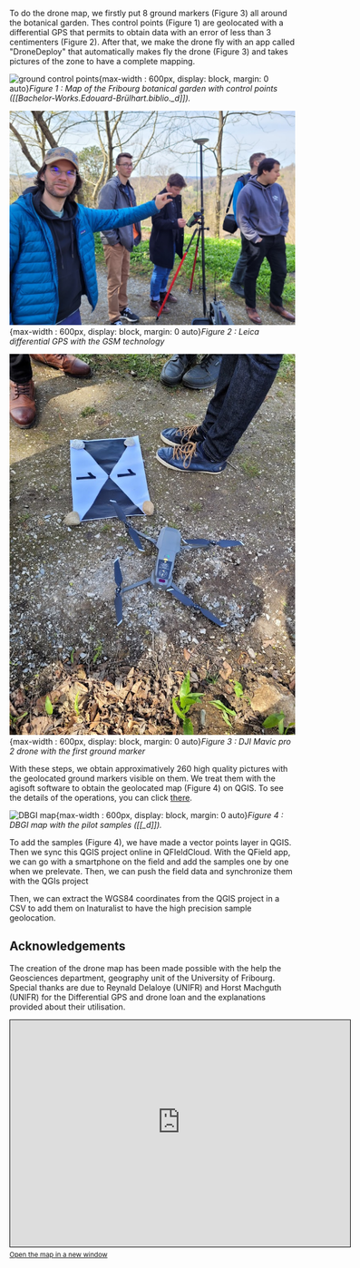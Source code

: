 To do the drone map, we firstly put 8 ground markers (Figure 3) all around the botanical garden. Thes control points (Figure 1) are geolocated with a differential GPS that permits to obtain data with an error of less than 3 centimenters (Figure 2). After that, we make the drone fly with an app called "DroneDeploy" that automatically makes fly the drone (Figure 3) and takes pictures of the zone to have a complete mapping.

![ground control points](assets/images/ground_control_points.png){max-width : 600px, display: block, margin: 0 auto}*Figure 1 : Map of the Fribourg botanical garden with control points ([[Bachelor-Works.Edouard-Brülhart.biblio._d]]).*

![GPS](assets/images/gps.jpg){max-width : 600px, display: block, margin: 0 auto}*Figure 2 : Leica differential GPS with the GSM technology*

![drone](assets/images/drone.jpg){max-width : 600px, display: block, margin: 0 auto}*Figure 3 : DJI Mavic pro 2 drone with the first ground marker*

With these steps, we obtain approximatively 260 high quality pictures with the geolocated ground markers visible on them. We treat them with the agisoft software to obtain the geolocated map (Figure 4) on QGIS. To see the details of the operations, you can click [there](methodology.agisoft.md).

![DBGI map](assets/images/DBGI_map.png){max-width : 600px, display: block, margin: 0 auto}*Figure 4 : DBGI map with the pilot samples ([[_d]]).*

To add the samples (Figure 4), we have made a vector points layer in QGIS. Then we sync this QGIS project online in QFIeldCloud. With the QField app, we can go with a smartphone on the field and add the samples one by one when we prelevate. Then, we can push the field data and synchronize them with the QGIs project

Then, we can extract the WGS84 coordinates from the QGIS project in a CSV to add them on Inaturalist to have the high precision sample geolocation.

## Acknowledgements

The creation of the drone map has been made possible with the help the Geosciences department, geography unit of the University of Fribourg. Special thanks are due to Reynald Delaloye (UNIFR) and Horst Machguth (UNIFR) for the Differential GPS and drone loan and the explanations provided about their utilisation.


<script src="https://cdn.jsdelivr.net/npm/ol@v7.2.2/dist/ol.js"></script>
<link rel="stylesheet" href="https://cdn.jsdelivr.net/npm/ol@v7.2.2/ol.css">


<iframe width="600" height="400" frameborder="0" scrolling="no" marginheight="0" marginwidth="0" src="http://83.77.116.250:8080/geoserver/JBUF/wms?service=WMS&version=1.1.0&request=GetMap&layers=JBUF%3AJBUF_map&bbox=7.1545637843014545%2C46.790810713170984%2C7.158038475615152%2C46.79360053720114&width=768&height=616&srs=EPSG%3A4326&styles=&format=application%2Fopenlayers3" style="border: 1px solid black"></iframe><br/><small><a href="http://83.77.116.250:8080/geoserver/JBUF/wms?service=WMS&version=1.1.0&request=GetMap&layers=JBUF%3AJBUF_map&bbox=7.1545637843014545%2C46.790810713170984%2C7.158038475615152%2C46.79360053720114&width=768&height=616&srs=EPSG%3A4326&styles=&format=application%2Fopenlayers3">Open the map in a new window</a></small>



